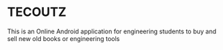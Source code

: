 # TECOUTZ
This is an Online Android application for engineering students to buy and sell new old books or engineering tools
